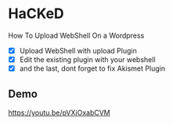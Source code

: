 # HaCKeD
How To Upload WebShell On a Wordpress

- [x] Upload WebShell with upload Plugin
- [x] Edit the existing plugin with your webshell
- [x] and the last, dont forget to fix Akismet Plugin

## Demo
https://youtu.be/pVXjOxabCVM

